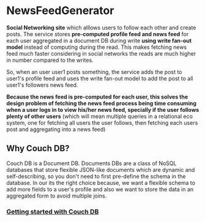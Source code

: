 # NewsFeedGenerator

**Social Networking site** which alllows users to follow each other and create posts. The service stores **pre-computed profile feed and news feed** for each user aggregated in a document DB during write **using write fan-out model** instead of computing during the read. This makes fetching news feed much faster considering in social networks the reads are much higher in number compared to the writes.

So, when an user user1 posts something, the service adds the post to user1's profile feed and uses the write fan-out model to add the post to all user1's followers news feed.

**Because the news feed is pre-computed for each user, this solves the design problem of fetching the news feed process being time consuming when a user logs in to view his/her news feed, specially if the user follows plenty of other users** (which will mean multiple queries in a relational eco system, one for fetching all users the user follows, then fetching each users post and aggregating into a news feed)


## Why Couch DB?

Couch DB is  a Document DB. Documents DBs are a class of NoSQL databases that store flexible JSON-like documents which are dynamic and self-describing, so you don't need to first pre-define the schema in the database. In our its the right choice because, we want a flexible schema to add more fields to a user's profile and also we want to store the data in an aggregated form to avoid multiple joins.

### [Getting started with Couch DB](https://chayanikamisra.medium.com/getting-started-with-couchdb-in-your-spring-boot-project-df1b4ae37b71)







